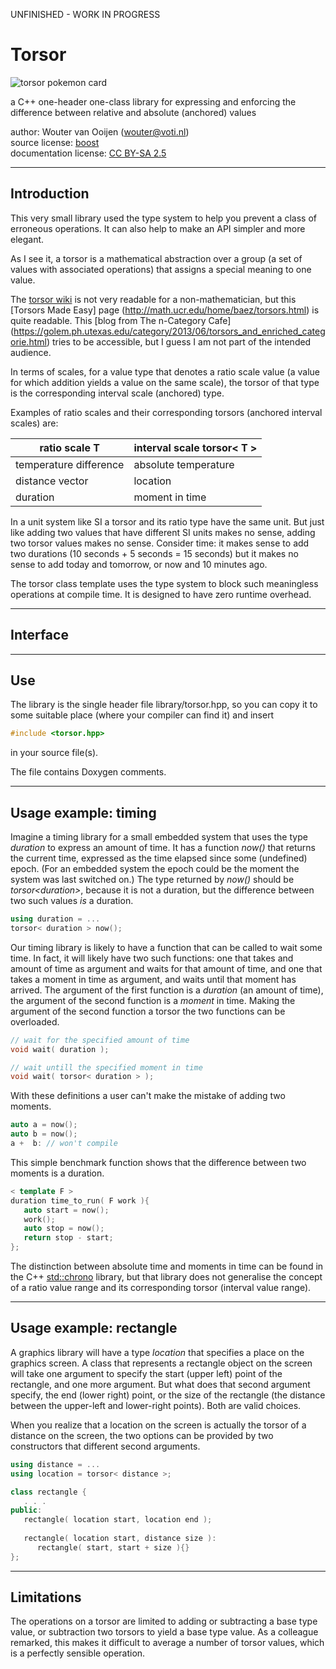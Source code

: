 UNFINISHED - WORK IN PROGRESS 

# Torsor

![torsor pokemon card](http://www.mypokecard.com/my/galery/JWOi565xQRaB.jpg)

a C++ one-header one-class library for expressing and enforcing
the difference between relative and absolute (anchored) values

author: Wouter van Ooijen (wouter@voti.nl)<BR>
source license: [boost](
   https://www.boost.org/users/license.html)<BR>
documentation license: [CC BY-SA 2.5](
   https://creativecommons.org/licenses/by-sa/2.5/)<BR>

------------------------------------------------------------------------------
## Introduction

This very small library used the type system to help you prevent 
a class of erroneous operations. 
It can also help to make an API simpler and more elegant.

As I see it, a torsor is a mathematical abstraction over a group 
(a set of values with associated operations) that assigns a special 
meaning to one value. 

The 
[torsor wiki](https://en.wikipedia.org/wiki/Torsor_(algebraic_geometry))
is not very readable for a non-mathematician,
but this 
[Torsors Made Easy] page (http://math.ucr.edu/home/baez/torsors.html)
is quite readable.
This [blog from The n-Category Cafe]
(https://golem.ph.utexas.edu/category/2013/06/torsors_and_enriched_categorie.html) 
tries to be accessible, but I guess I am not part of the intended audience.

In terms of scales, for a value type that denotes a ratio scale value 
(a value for which addition yields a value on the same scale), the
torsor of that type is the corresponding interval scale 
(anchored) type.

Examples of ratio scales and their corresponding torsors 
(anchored interval scales) are:

| ratio scale **T**         | interval scale **torsor< T >**   |
|---------------------------|----------------------------------|
| temperature difference    | absolute temperature             |
| distance vector           | location                         |
| duration                  | moment in time                   |

In a unit system like SI a torsor and its ratio type have the 
same unit. 
But just like adding two values that have different SI units 
makes no sense, adding two torsor values makes no sense.
Consider time: it makes sense to add two durations 
(10 seconds + 5 seconds = 15 seconds) but it makes no sense
to add today and tomorrow, or now and 10 minutes ago.

The torsor class template uses the type system to block
such meaningless operations at compile time. 
It is designed to have zero runtime overhead.

------------------------------------------------------------------------------
## Interface

------------------------------------------------------------------------------
## Use

The library is the single header file library/torsor.hpp, 
so you can copy it to some
suitable place (where your compiler can find it) and insert

```C++
#include <torsor.hpp>
```

in your source file(s).

The file contains Doxygen comments.

------------------------------------------------------------------------------
## Usage example: timing

Imagine a timing library for a small embedded system that uses the 
type *duration* to express an amount of time. 
It has a function *now()* that
returns the current time, expressed as the time elapsed since
some (undefined) epoch. 
(For an embedded system the epoch could
be the moment the system was last switched on.) 
The type returned by *now()* should be *torsor\<duration>*,
because it is not a duration, 
but the difference between two such values *is* a duration.

```C++
using duration = ...
torsor< duration > now();
```

Our timing library is likely to have a function that can be
called to wait some time. 
In fact, it will likely have two such functions:
one that takes and amount of time as argument and waits for that
amount of time, and one that takes a moment in time as argument,
and waits until that moment has arrived. 
The argument of the first function is a *duration* (an amount of time),
the argument of the second function is a *moment* in time.
Making the argument of the second function a torsor 
the two functions can be overloaded.

```C++
// wait for the specified amount of time
void wait( duration ); 

// wait untill the specified moment in time
void wait( torsor< duration > );
```

With these definitions a user can't make the mistake of adding
two moments.

```C++
auto a = now();
auto b = now();
a +  b: // won't compile
```
This simple benchmark function shows that the difference between two
moments is a duration.

```C++
< template F >
duration time_to_run( F work ){
   auto start = now();
   work();
   auto stop = now();
   return stop - start;
};   
```
The distinction between absolute time and moments in time can be found
in the C++ [std::chrono](https://en.cppreference.com/w/cpp/chrono) library,
but that library does not generalise the concept of a 
ratio value range and its corresponding torsor (interval value range).

------------------------------------------------------------------------------
## Usage example: rectangle

A graphics library will have a type *location* that specifies 
a place on the graphics screen. 
A class that represents a rectangle object on the screen will
take one argument to specify the start (upper left) point of the rectangle, 
and one more argument. 
But what does that second argument specify, the end (lower right) point,
or the size of the rectangle 
(the distance between the upper-left and lower-right points).
Both are valid choices.

When you realize that a location on the screen is actually the torsor
of a distance on the screen, the two options can be provided by
two constructors that different second arguments.

```C++
using distance = ...
using location = torsor< distance >;

class rectangle {
   . . .
public:
   rectangle( location start, location end );
   
   rectangle( location start, distance size ): 
      rectangle( start, start + size ){}
}; 
```

------------------------------------------------------------------------------
## Limitations

The operations on a torsor are limited to adding or subtracting a
base type value, or subtraction two torsors to yield a base type value.
As a colleague remarked, this makes it difficult to average 
a number of torsor values, which is a perfectly sensible operation.
